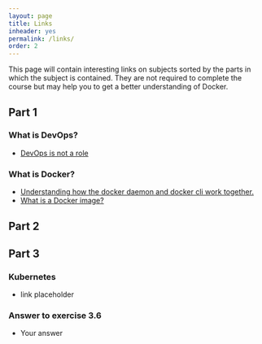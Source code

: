 ```yaml
---
layout: page
title: Links
inheader: yes
permalink: /links/
order: 2
---
```


This page will contain interesting links on subjects sorted by the parts in which the subject is contained. They are not required to complete the course but may help you to get a better understanding of Docker.

## Part 1 ##

### What is DevOps? ###

- [DevOps is not a role](http://turnoff.us/geek/devops-explained)

### What is Docker? ###

- [Understanding how the docker daemon and docker cli work together.](https://nickjanetakis.com/blog/understanding-how-the-docker-daemon-and-docker-cli-work-together)
- [What is a Docker image?](https://cameronlonsdale.com/2018/11/26/whats-in-a-docker-image)

## Part 2 ##



## Part 3 ##

### Kubernetes ###

- link placeholder

### Answer to exercise 3.6 ###

- Your answer
